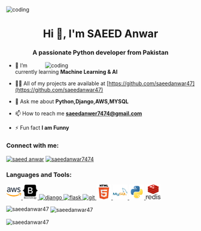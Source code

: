 <image align="center" alt="coding" width="400" src="https://www.pngplay.com/wp-content/uploads/8/Rapid-Technology-PNG-HD-Quality.png">
<h1 align="center">Hi 👋, I'm SAEED Anwar</h1>
<h3 align="center">A passionate Python developer from Pakistan</h3>
<image align="right" alt="coding" width="400" src="https://cdn.dribbble.com/users/1059583/screenshots/4171367/coding-freak.gif">

- 🌱 I’m currently learning **Machine Learning & AI**

- 👨‍💻 All of my projects are available at [https://github.com/saeedanwar47](https://github.com/saeedanwar47)

- 💬 Ask me about **Python,Django,AWS,MYSQL**

- 📫 How to reach me **saeedanwer7474@gmail.com**

- ⚡ Fun fact **I am Funny**

<h3 align="left">Connect with me:</h3>
<p align="left">
<a href="https://linkedin.com/in/saeed anwar" target="blank"><img align="center" src="https://raw.githubusercontent.com/rahuldkjain/github-profile-readme-generator/master/src/images/icons/Social/linked-in-alt.svg" alt="saeed anwar" height="30" width="40" /></a>
<a href="https://instagram.com/saeedanwar7474" target="blank"><img align="center" src="https://raw.githubusercontent.com/rahuldkjain/github-profile-readme-generator/master/src/images/icons/Social/instagram.svg" alt="saeedanwar7474" height="30" width="40" /></a>
</p>

<h3 align="left">Languages and Tools:</h3>
<p align="left"> <a href="https://aws.amazon.com" target="_blank" rel="noreferrer"> <img src="https://raw.githubusercontent.com/devicons/devicon/master/icons/amazonwebservices/amazonwebservices-original-wordmark.svg" alt="aws" width="40" height="40"/> </a> <a href="https://getbootstrap.com" target="_blank" rel="noreferrer"> <img src="https://raw.githubusercontent.com/devicons/devicon/master/icons/bootstrap/bootstrap-plain-wordmark.svg" alt="bootstrap" width="40" height="40"/> </a> <a href="https://www.djangoproject.com/" target="_blank" rel="noreferrer"> <img src="https://cdn.worldvectorlogo.com/logos/django.svg" alt="django" width="40" height="40"/> </a> <a href="https://flask.palletsprojects.com/" target="_blank" rel="noreferrer"> <img src="https://www.vectorlogo.zone/logos/pocoo_flask/pocoo_flask-icon.svg" alt="flask" width="40" height="40"/> </a> <a href="https://git-scm.com/" target="_blank" rel="noreferrer"> <img src="https://www.vectorlogo.zone/logos/git-scm/git-scm-icon.svg" alt="git" width="40" height="40"/> </a> <a href="https://www.w3.org/html/" target="_blank" rel="noreferrer"> <img src="https://raw.githubusercontent.com/devicons/devicon/master/icons/html5/html5-original-wordmark.svg" alt="html5" width="40" height="40"/> </a> <a href="https://www.mysql.com/" target="_blank" rel="noreferrer"> <img src="https://raw.githubusercontent.com/devicons/devicon/master/icons/mysql/mysql-original-wordmark.svg" alt="mysql" width="40" height="40"/> </a> <a href="https://www.python.org" target="_blank" rel="noreferrer"> <img src="https://raw.githubusercontent.com/devicons/devicon/master/icons/python/python-original.svg" alt="python" width="40" height="40"/> </a> <a href="https://redis.io" target="_blank" rel="noreferrer"> <img src="https://raw.githubusercontent.com/devicons/devicon/master/icons/redis/redis-original-wordmark.svg" alt="redis" width="40" height="40"/> </a> </p>

<p><img align="left" src="https://github-readme-stats.vercel.app/api/top-langs?username=saeedanwar47&show_icons=true&locale=en&layout=compact" alt="saeedanwar47" /></p>

<p>&nbsp;<img align="center" src="https://github-readme-stats.vercel.app/api?username=saeedanwar47&show_icons=true&locale=en" alt="saeedanwar47" /></p>

<p><img align="center" src="https://github-readme-streak-stats.herokuapp.com/?user=saeedanwar47&" alt="saeedanwar47" /></p>

